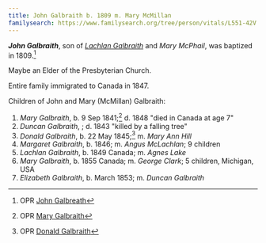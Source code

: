 ```yaml
---
title: John Galbraith b. 1809 m. Mary McMillan
familysearch: https://www.familysearch.org/tree/person/vitals/L551-42V
---
```

***John Galbraith***, son of *[Lachlan Galbraith](galbraith-lachlan-1780-mcphail.md)* and *Mary McPhail*, was baptized in 1809.[^birth]

Maybe an Elder of the Presbyterian Church.

Entire family immigrated to Canada in 1847.

Children of John and Mary (McMillan) Galbraith:

1. *Mary Galbraith*, b. 9 Sep 1841;[^mary1-birth] d. 1848 "died in Canada at age 7"
2. *Duncan Galbraith*, ; d. 1843 "killed by a falling tree"
3. *Donald Galbraith*, b. 22 May 1845;[^donald-birth] m. *Mary Ann Hill*
4. *Margaret Galbraith*, b. 1846; m. *Angus McLachlan*; 9 children
5. *Lachlan Galbraith*, b. 1849 Canada; m. *Agnes Lake*
6. *Mary Galbraith*, b. 1855 Canada; m. *George Clark*; 5 children, Michigan, USA
7. *Elizabeth Galbraith*, b. March 1853; m. *Duncan Galbraith*


[^birth]: OPR [John Galbreath](/sources/opr-kilcalmonell-kilberry-births.md#1809-05-29-john-galbreath)

[^mary1-birth]: OPR [Mary Galbraith](/sources/opr-kilcalmonell-kilberry-births.md#1841-09-09-mary-galbraith)

[^donald-birth]: OPR [Donald Galbraith](/sources/opr-kilcalmonell-kilberry-births.md#1845-05-22-donald-galbraith)
